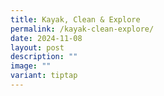 ```yaml
---
title: Kayak, Clean & Explore
permalink: /kayak-clean-explore/
date: 2024-11-08
layout: post
description: ""
image: ""
variant: tiptap
---
```

